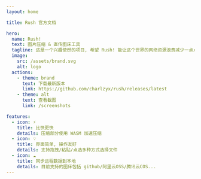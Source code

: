 ```yaml
---
layout: home

title: Rush 官方文档

hero:
  name: Rush!
  text: 图片压缩 & 直传图床工具
  tagline: 这是一个兴趣使然的项目, 希望 Rush! 能让这个世界的网络资源浪费减少一点点
  image:
    src: /assets/brand.svg
    alt: logo
  actions:
    - theme: brand
      text: 下载最新版本
      link: https://github.com/charlzyx/rush/releases/latest
    - theme: alt
      text: 查看截图
      link: /screenshots

features:
  - icon: ⚡️ ️
    title: 比快更快
    details: 压缩部分使用 WASM 加速压缩
  - icon: 💡
    title: 界面简单, 操作友好
    details: 支持拖拽/粘贴/点选多种方式选择文件
  - icon: ☁️
    title: 同步远程数据到本地
    details: 目前支持的图床包括 github/阿里云OSS/腾讯云COS...
---
```

